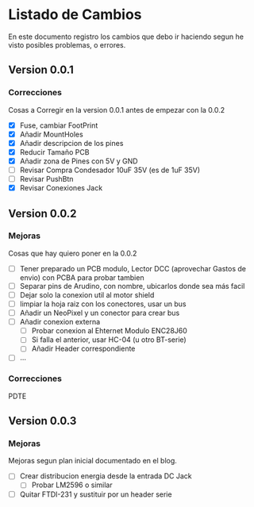 # Listado de Cambios
En este documento registro los cambios que debo ir haciendo segun he visto posibles problemas, o errores.

## Version 0.0.1
### Correcciones
Cosas a Corregir en la version 0.0.1 antes de empezar con la 0.0.2

- [x] Fuse, cambiar FootPrint
- [x] Añadir MountHoles
- [x] Añadir descripcion de los pines
- [x] Reducir Tamaño PCB
- [x] Añadir zona de Pines con 5V y GND
- [ ] Revisar Compra Condesador 10uF 35V (es de 1uF 35V)
- [ ] Revisar PushBtn
- [x] Revisar Conexiones Jack

## Version 0.0.2
### Mejoras
Cosas que hay quiero poner en la 0.0.2
- [ ] Tener preparado un PCB modulo, Lector DCC (aprovechar Gastos de envio) con PCBA para probar tambien
- [ ] Separar pins de Arudino, con nombre, ubicarlos donde sea más facil
- [ ] Dejar solo la conexion util al motor shield
- [ ] limpiar la hoja raiz con los conectores, usar un bus
- [ ] Añadir un NeoPixel y un conector para crear bus
- [ ] Añadir conexion externa
  - [ ] Probar conexion al Ehternet Modulo ENC28J60
  - [ ] Si falla el anterior, usar HC-04 (u otro BT-serie)
  - [ ] Añadir Header correspondiente
- [ ] ...
### Correcciones
PDTE

## Version 0.0.3
### Mejoras
Mejoras segun plan inicial documentado en el blog.
- [ ] Crear distribucion energia desde la entrada DC Jack
  - [ ] Probar LM2596 o similar 
- [ ] Quitar FTDI-231 y sustituir por un header serie
